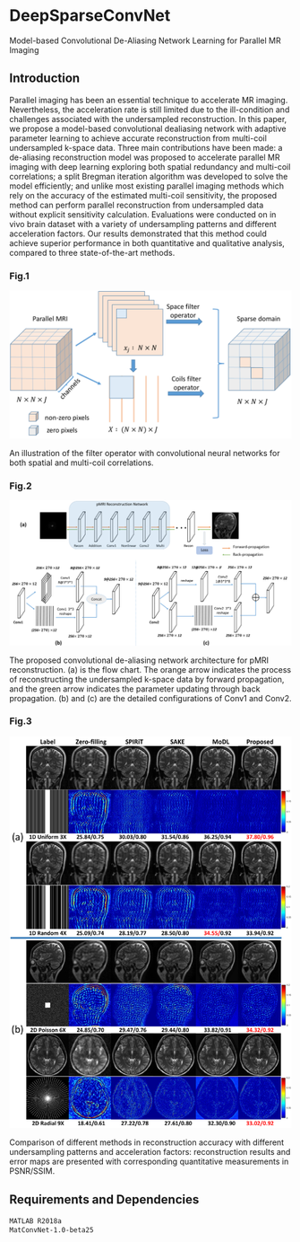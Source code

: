 # DeepSparseConvNet
Model-based Convolutional De-Aliasing Network Learning for Parallel MR Imaging
## Introduction
Parallel imaging has been an essential technique to accelerate MR imaging. Nevertheless, the acceleration rate is still limited due to the ill-condition and challenges associated with the undersampled reconstruction. In this paper, we propose a model-based convolutional dealiasing network with adaptive parameter learning to achieve accurate reconstruction from multi-coil undersampled k-space data. Three main contributions have been made: a de-aliasing reconstruction model was proposed to accelerate parallel MR imaging with deep learning exploring both spatial redundancy and multi-coil correlations; a split Bregman iteration algorithm was developed to solve the model efficiently; and unlike most existing parallel imaging methods which rely on the accuracy of the estimated multi-coil sensitivity, the proposed method can perform parallel reconstruction from undersampled data without explicit sensitivity calculation. Evaluations were conducted on in vivo brain dataset with a variety of undersampling patterns and different acceleration factors. Our results demonstrated that this method could achieve superior performance in both quantitative and qualitative analysis, compared to three state-of-the-art methods.
### Fig.1
<div align=center><img src="https://github.com/yanxiachen/DeepSparseConvNet/blob/master/Fig1.pdf" alt="Fig.1"/></div>

An illustration of the filter operator with convolutional neural networks for both spatial and multi-coil correlations.
### Fig.2
<div align=center><img src="https://github.com/yanxiachen/DeepSparseConvNet/blob/master/Fig2.pdf" alt="Fig.1"/></div>

The proposed convolutional de-aliasing network architecture for pMRI reconstruction. (a) is the flow chart. The orange arrow indicates the process of reconstructing the undersampled k-space data by forward propagation, and the green arrow indicates the parameter updating through back propagation. (b) and (c) are the detailed configurations of Conv1 and Conv2.
### Fig.3
<div align=center><img src="https://github.com/yanxiachen/DeepSparseConvNet/blob/master/Fig3.pdf" alt="Fig.1"/></div>

Comparison of different methods in reconstruction accuracy with different undersampling patterns and acceleration factors: reconstruction results and error maps are presented with corresponding quantitative measurements in PSNR/SSIM.
## Requirements and Dependencies
    MATLAB R2018a
    MatConvNet-1.0-beta25
